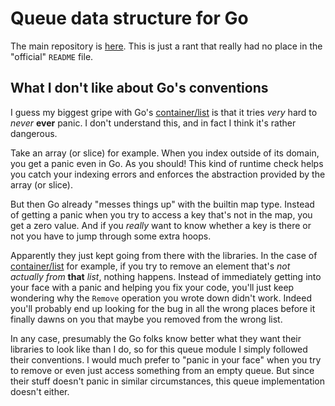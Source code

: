 # Queue data structure for Go

The main repository is [here](https://github.com/phf/go-queue).
This is just a rant that really had no place in the "official"
`README` file.

## What I don't like about Go's conventions

I guess my biggest gripe with Go's
[container/list](https://golang.org/pkg/container/list/) is that it
tries *very* hard to *never* **ever** panic.
I don't understand this, and in fact I think it's rather dangerous.

Take an array (or slice) for example.
When you index outside of its domain, you get a panic even in Go.
As you should!
This kind of runtime check helps you catch your indexing errors and
enforces the abstraction provided by the array (or slice).

But then Go already "messes things up" with the builtin map type.
Instead of getting a panic when you try to access a key that's not
in the map, you get a zero value.
And if you *really* want to know whether a key is there or not you
have to jump through some extra hoops.

Apparently they just kept going from there with the libraries.
In the case of [container/list](https://golang.org/pkg/container/list/)
for example, if you try to remove an element that's *not* *actually*
*from* **that** *list*, nothing happens.
Instead of immediately getting into your face with a panic and
helping you fix your code, you'll just keep wondering why the
`Remove` operation you wrote down didn't work.
Indeed you'll probably end up looking for the bug in all the wrong
places before it finally dawns on you that maybe you removed from
the wrong list.

In any case, presumably the Go folks know better what they want their
libraries to look like than I do, so for this queue module I simply
followed their conventions.
I would much prefer to "panic in your face" when you try to remove or
even just access something from an empty queue.
But since their stuff doesn't panic in similar circumstances, this
queue implementation doesn't either.
